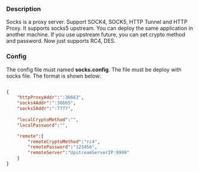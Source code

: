 ### Description

Socks is a proxy server. Support SOCK4, SOCK5, HTTP Tunnel and HTTP Proxy.
It supports socks5 upstream. You can deploy the same application in another machine.
If you use upstream future, you can set crypto method and password. Now just supports RC4, DES.

### Config  

The config file must named **socks.config**. The file must be deploy with socks file. The format is shown below:
```json

{
	"httpProxyAddr":":36663",
	"socks4Addr":":36665",
	"socks5Addr":":7777",
						
	"localCryptoMethod":"",
	"localPassword":"",

	"remote":{
		"remoteCryptoMethod":"rc4",
		"remotePassword":"123456",
		"remoteServer":"UpstreamServerIP:9999"
	}
}
```
